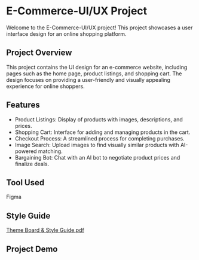 
# E-Commerce-UI/UX Project

Welcome to the E-Commerce-UI/UX project! This project showcases a user interface design for an online shopping platform.


## Project Overview

This project contains the UI design for an e-commerce website, including pages such as the home page, product listings, and shopping cart. The design focuses on providing a user-friendly and visually appealing experience for online shoppers.
## Features

- Product Listings: Display of products with images, descriptions, and prices.
- Shopping Cart: Interface for adding and managing products in the cart.
- Checkout Process: A streamlined process for completing purchases.
- Image Search: Upload images to find visually similar products with AI-powered matching.
- Bargaining Bot: Chat with an AI bot to negotiate product prices and finalize deals.


## Tool Used

Figma
## Style Guide
[Theme Board & Style Guide.pdf](https://github.com/user-attachments/files/19720356/Theme.Board.Style.Guide.pdf)

## Project Demo


